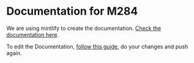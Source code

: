 # Documentation for M284

We are using mintlify to create the documentation. [Check the documentation here](https://ims-coding-projects.mintlify.app/).

To edit the Documentation, [follow this guide](https://mintlify.com/docs/installation), do your changes and push again.

